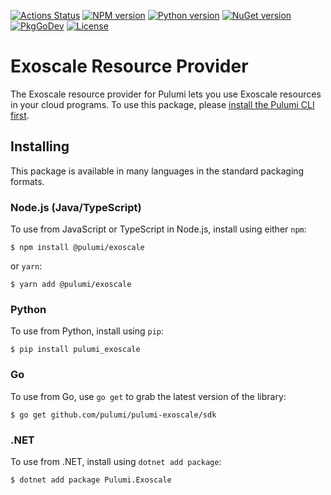 [![Actions Status](https://github.com/pulumi/pulumi-exoscale/workflows/master/badge.svg)](https://github.com/pulumi/pulumi-exoscale/actions)
[![NPM version](https://img.shields.io/npm/v/@pulumi/exoscale)](https://www.npmjs.com/package/@pulumi/exoscale)
[![Python version](https://img.shields.io/pypi/v/pulumi_exoscale)](https://pypi.org/project/pulumi_exoscale)
[![NuGet version](https://img.shields.io/nuget/v/Pulumi.Exoscale)](https://www.nuget.org/packages/Pulumi.Exoscale)
[![PkgGoDev](https://pkg.go.dev/badge/github.com/pulumi/pulumi-exoscale/sdk/go)](https://pkg.go.dev/github.com/pulumi/pulumi-exoscale/sdk/go)
[![License](https://img.shields.io/github/license/pulumi/pulumi-exoscale)](https://github.com/pulumi/pulumi-exoscale/blob/master/LICENSE)

# Exoscale Resource Provider

The Exoscale resource provider for Pulumi lets you use Exoscale resources in your cloud programs.
To use this package, please [install the Pulumi CLI first](https://www.pulumi.com/docs/install/).

## Installing

This package is available in many languages in the standard packaging formats.

### Node.js (Java/TypeScript)

To use from JavaScript or TypeScript in Node.js, install using either `npm`:

    $ npm install @pulumi/exoscale

or `yarn`:

    $ yarn add @pulumi/exoscale

### Python

To use from Python, install using `pip`:

    $ pip install pulumi_exoscale

### Go

To use from Go, use `go get` to grab the latest version of the library:

    $ go get github.com/pulumi/pulumi-exoscale/sdk

### .NET

To use from .NET, install using `dotnet add package`:

    $ dotnet add package Pulumi.Exoscale

<!-- If your provider has configuration, remove this comment and the comment tags below, updating the documentation. -->
<!--

## Configuration

The following Pulumi configuration can be used:

- `exoscale:token` - (Required) The API token to use with Exoscale. When not set, the provider will use the `EXOSCALE_TOKEN` environment variable.

-->

<!-- If your provider has reference material available elsewhere, remove this comment and the comment tags below, updating the documentation. -->
<!--

## Reference

For further information, please visit [Exoscale reference documentation](https://example.com/exoscale).

-->
